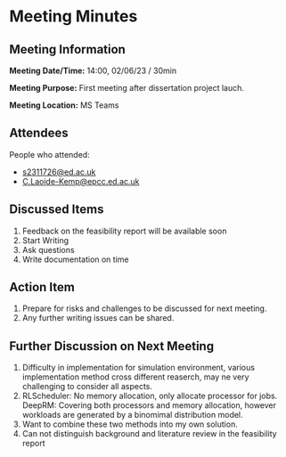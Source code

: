 # Meeting Minutes

## Meeting Information

**Meeting Date/Time:**
14:00, 02/06/23 / 30min

**Meeting Purpose:**
First meeting after dissertation project lauch.

**Meeting Location:** MS Teams

## Attendees

People who attended:

- s2311726@ed.ac.uk
- C.Laoide-Kemp@epcc.ed.ac.uk

## Discussed Items

1. Feedback on the feasibility report will be available soon
2. Start Writing
3. Ask questions
4. Write documentation on time

## Action Item

1. Prepare for risks and challenges to be discussed for next meeting.
2. Any further writing issues can be shared.

## Further Discussion on Next Meeting

1. Difficulty in implementation for simulation environment, various implementation method cross different reaserch, may ne very challenging to consider all aspects.
2. RLScheduler: No memory allocation, only allocate processor for jobs. DeepRM: Covering both processors and memory allocation, however workloads are generated by a binomimal distribution model.
3. Want to combine these two methods into my own solution.
4. Can not distinguish background and literature review in the feasibility report
